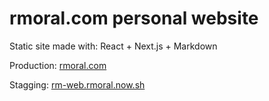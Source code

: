 # rmoral.com personal website

Static site made with: React + Next.js + Markdown

Production: [rmoral.com](https://rmoral.com)

Stagging: [rm-web.rmoral.now.sh](https://rm-web.rmoral.now.sh/)
